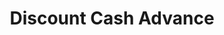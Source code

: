 ---
title: Discount Cash Advance
slug: discount-cash-advance
updated-on: '2024-05-30T13:44:31.749Z'
created-on: '2024-05-30T13:41:46.671Z'
published-on: '2024-05-30T13:54:32.469Z'
f_city-state-2:
- cms/city/huntsville-al.md
- cms/city/southaven-ms.md
- cms/city/dyersburg-tn.md
- cms/city/olive-branch-ms.md
- cms/city/horn-lake-ms.md
- cms/city/union-city-tn.md
f_locations:
- cms/payday-loan/discount-cash-advance-15880.md
- cms/payday-loan/discount-cash-advance-15881.md
- cms/payday-loan/discount-cash-advance-15882.md
- cms/payday-loan/discount-cash-advance-15883.md
- cms/payday-loan/discount-cash-advance-15884.md
- cms/payday-loan/discount-cash-advance-15885.md
- cms/payday-loan/discount-cash-advance-15886.md
- cms/payday-loan/discount-cash-advance-15887.md
- cms/payday-loan/discount-cash-advance-15888.md
f_states:
- cms/state/alabama.md
- cms/state/mississippi.md
- cms/state/tennessee.md
layout: '[company].html'
tags: company
---